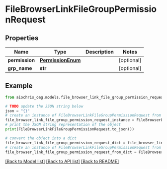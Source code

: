 # FileBrowserLinkFileGroupPermissionRequest


## Properties

Name | Type | Description | Notes
------------ | ------------- | ------------- | -------------
**permission** | [**PermissionEnum**](PermissionEnum.md) |  | [optional] 
**grp_name** | **str** |  | [optional] 

## Example

```python
from aiochris_oag.models.file_browser_link_file_group_permission_request import FileBrowserLinkFileGroupPermissionRequest

# TODO update the JSON string below
json = "{}"
# create an instance of FileBrowserLinkFileGroupPermissionRequest from a JSON string
file_browser_link_file_group_permission_request_instance = FileBrowserLinkFileGroupPermissionRequest.from_json(json)
# print the JSON string representation of the object
print(FileBrowserLinkFileGroupPermissionRequest.to_json())

# convert the object into a dict
file_browser_link_file_group_permission_request_dict = file_browser_link_file_group_permission_request_instance.to_dict()
# create an instance of FileBrowserLinkFileGroupPermissionRequest from a dict
file_browser_link_file_group_permission_request_from_dict = FileBrowserLinkFileGroupPermissionRequest.from_dict(file_browser_link_file_group_permission_request_dict)
```
[[Back to Model list]](../README.md#documentation-for-models) [[Back to API list]](../README.md#documentation-for-api-endpoints) [[Back to README]](../README.md)


